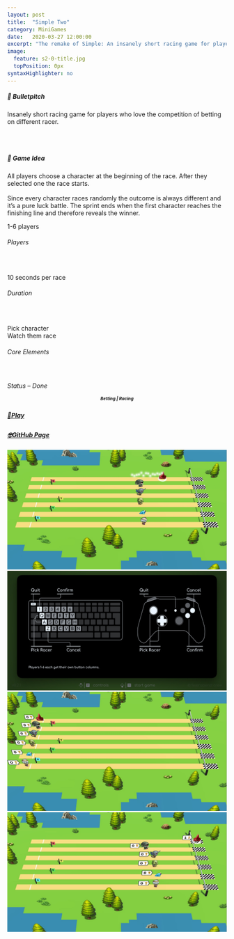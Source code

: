 ```yaml
---
layout: post
title:  "Simple Two"
category: MiniGames
date:   2020-03-27 12:00:00
excerpt: "The remake of Simple: An insanely short racing game for players who love competition."
image:
  feature: s2-0-title.jpg
  topPosition: 0px
syntaxHighlighter: no
---
```


<div class="card-wrapper text paddings">
  <h5>🚀 Bulletpitch</h5>
  <p>Insanely short racing game for players who love the competition of betting on different racer.</p>

  <br>
  <br>

  <h5>💭 Game Idea</h5>
  <p>
    All players choose a character at the beginning of the race. After they selected one the race starts.
    <br>
    <br>
    Since every character races randomly the outcome is always different and it’s a pure luck battle. The sprint ends when the first character reaches the finishing line and therefore reveals the winner.
  </p>
</div>

<div class="card-wrapper info paddings">
  <p>
    1-6 players
  </p>
  <h6>Players</h6>
  <br>
  <p>
    10 seconds per race
  </p>
  <h6>Duration</h6>
  <br>
  <p>
    Pick character
    <br>
    Watch them race
  </p>
  <h6>Core Elements</h6>
  <br>
  <p>
    <div class="bar">
      <div class="bar progress" style="width: 100%;"></div>
    </div>
  </p>
  <h6 style="margin: -2px 0 0 0;">Status – Done</h6>
</div>

<div class="card-wrapper genre paddings" style="text-align: center;">
  <h5 style="font-size: 70%; line-height: 1rem;">Betting | Racing</h5>
</div>

<div class="button-wrapper">
  <div class="buttons">
    <a href="https://feierabend-crew.com/games/simple-two/index.html" target="_blank">
      <div class="play-button interaction">
        <h5 style="line-height: 1.4rem;">🤘Play</h5>
      </div>
    </a>
    <div class="gap"></div>
    <a href="https://github.com/thomas-theux/simple-two" target="_blank">
      <div class="git-button interaction">
        <h5 style="line-height: 1.3rem;">🤓GitHub Page</h5>
      </div>
    </a>
  </div>
</div>

<div class="card-wrapper picture">
  <a href="https://feierabend-crew.com/assets/images/games/s2/s2-1-race.jpg">
    <img src="assets/images/games/s2/s2-1-race.jpg" alt="2 players fail">
  </a>
</div>

<div class="card-wrapper picture">
  <a href="https://feierabend-crew.com/assets/images/games/s2/s2-2-controls.jpg">
    <img src="assets/images/games/s2/s2-2-controls.jpg" alt="Player one wins the round">
  </a>
</div>

<div class="card-wrapper picture">
  <a href="https://feierabend-crew.com/assets/images/games/s2/s2-3-betting.jpg">
    <img src="assets/images/games/s2/s2-3-betting.jpg" alt="Player one wins the round">
  </a>
</div>

<div class="card-wrapper picture">
  <a href="https://feierabend-crew.com/assets/images/games/s2/s2-4-winner.jpg">
    <img src="assets/images/games/s2/s2-4-winner.jpg" alt="Title screen">
  </a>
</div>
